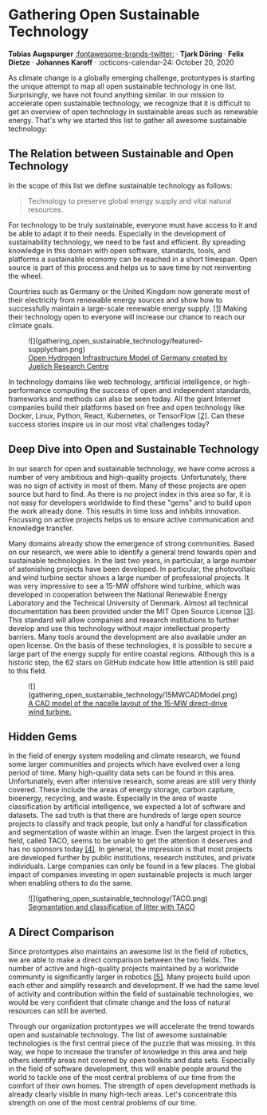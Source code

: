 # Gathering Open Sustainable Technology

 __Tobias Augspurger__  [:fontawesome-brands-twitter:](https://twitter.com/protontypes) · __Tjark Döring__ · __Felix Dietze__ · __Johannes Karoff__ · :octicons-calendar-24: October 20, 2020


As climate change is a globally emerging challenge, protontypes is starting the unique attempt to map all open sustainable technology in one list. Surprisingly, we have not found anything similar. In our mission to accelerate open sustainable technology, we recognize that it is difficult to get an overview of open technology in sustainable areas such as renewable energy. That's why we started this list to gather all awesome sustainable technology:

## The Relation between Sustainable and Open Technology

In the scope of this list we define sustainable technology as follows:

> Technology to preserve global energy supply and vital natural resources. 

For technology to be truly sustainable, everyone must have access to it and be able to adapt it to their needs. Especially in the development of sustainability technology, we need to be fast and efficient. By spreading knowledge in this domain with open software, standards, tools, and platforms a sustainable economy can be reached in a short timespan. Open source is part of this process and helps us to save time by not reinventing the wheel.

Countries such as Germany or the United Kingdom now generate most of their electricity from renewable energy sources and show how to successfully maintain a large-scale renewable energy supply. [[1]](https://www.rechargenews.com/transition/germany-s-renewable-power-share-surges-to-56-amid-covid-19-impact/2-1-837212)
Making their technology open to everyone will increase our chance to reach our climate goals.


<figure markdown>
  ![](gathering_open_sustainable_technology/featured-supplychain.png)
  <figcaption> <a href="https://github.com/FZJ-IEK2-VSA/HIM">Open Hydrogen Infrastructure Model of Germany created by Juelich Research Centre</a> </figcaption>
</figure>


In technology domains like web technology, artificial intelligence, or high-performance computing the success of open and independent standards, frameworks and methods can also be seen today. All the giant Internet companies build their platforms based on free and open technology like Docker, Linux, Python, React, Kubernetes, or TensorFlow [[2]](https://protontypes.eu/about_free_innovation/). Can these success stories inspire us in our most vital challenges today?


## Deep Dive into Open and Sustainable Technology

In our search for open and sustainable technology, we have come across a number of very ambitious and high-quality projects. Unfortunately, there was no sign of activity in most of them. Many of these projects are open source but hard to find. As there is no project index in this area so far, it is not easy for developers worldwide to find these "gems" and to build upon the work already done. This results in time loss and inhibits innovation. Focussing on active projects helps us to ensure active communication and knowledge transfer.

Many domains already show the emergence of strong communities. Based on our research, we were able to identify a general trend towards open and sustainable technologies. In the last two years, in particular, a large number of astonishing projects have been developed. In particular, the photovoltaic and wind turbine sector shows a large number of professional projects. It was very impressive to see a 15-MW offshore wind turbine, which was developed in cooperation between the National Renewable Energy Laboratory and the Technical University of Denmark. Almost all technical documentation has been provided under the MIT Open Source License [[3]](https://github.com/IEAWindTask37/IEA-15-240-RWT). This standard will allow companies and research institutions to further develop and use this technology without major intellectual property barriers. Many tools around the development are also available under an open license. On the basis of these technologies, it is possible to secure a large part of the energy supply for entire coastal regions. Although this is a historic step, the 62 stars on GitHub indicate how little attention is still paid to this field. 

<figure markdown>
  ![](gathering_open_sustainable_technology/15MWCADModel.png) 
  <figcaption> <a href="https://github.com/IEAWindTask37/IEA-15-240-RWT"> 
A CAD model of the nacelle layout of the 15-MW direct-drive wind turbine. 
</a>
 </figcaption>
</figure>


## Hidden Gems 

In the field of energy system modeling and climate research, we found some larger communities and projects which have evolved over a long period of time. Many high-quality data sets can be found in this area. Unfortunately, even after intensive research, some areas are still very thinly covered.  These include the areas of energy storage, carbon capture, bioenergy, recycling, and waste. Especially in the area of waste classification by artificial intelligence, we expected a lot of software and datasets. The sad truth is that there are hundreds of large open source projects to classify and track people, but only a handful for classification and segmentation of waste within an image. Even the largest project in this field, called TACO, seems to be unable to get the attention it deserves and has no sponsors today [[4]](http://tacodataset.org/).
In general, the impression is that most projects are developed further by public institutions, research institutes, and private individuals. Large companies can only be found in a few places. The global impact of companies investing in open sustainable projects is much larger when enabling others to do the same. 


<figure markdown>
  ![](gathering_open_sustainable_technology/TACO.png)
  <figcaption> <a align="center" href="https://github.com/pedropro/TACO">Segmantation and classification of litter with TACO</a>
</a>
 </figcaption>
</figure>


## A Direct Comparison 

Since protontypes also maintains an awesome list in the field of robotics, we are able to make a direct comparison between the two fields. The number of active and high-quality projects maintained by a worldwide community is significantly larger in robotics [[5]](https://github.com/protontypes/awesome-robotic-tooling). Many projects build upon each other and simplify research and development. If we had the same level of activity and contribution within the field of sustainable technologies, we would be very confident that climate change and the loss of natural resources can still be averted. 

Through our organization protontypes we will accelerate the trend towards open and sustainable technology. The list of awesome sustainable technologies is the first central piece of the puzzle that was missing. In this way, we hope to increase the transfer of knowledge in this area and help others identify areas not covered by open toolkits and data sets. Especially in the field of software development, this will enable people around the world to tackle one of the most central problems of our time from the comfort of their own homes. The strength of open development methods is already clearly visible in many high-tech areas. Let's concentrate this strength on one of the most central problems of our time.
